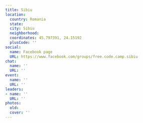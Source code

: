 ```yaml
---
title: Sibiu
location:
  country: Romania
  state: 
  city: Sibiu
  neighborhood: 
  coordinates: 45.797391, 24.15192
  plusCode: ''
social:
  name: Facebook page
  URL: https://www.facebook.com/groups/free.code.camp.sibiu
chat:
  name: ''
  URL: ''
event:
  name: ''
  URL: ''
leaders:
- name: ''
  URL: ''
photos:
  old: 
  cover: ''
---
```

